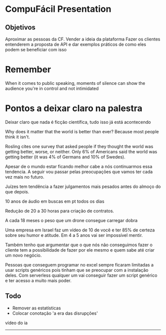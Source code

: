 # CompuFácil Presentation

## Objetivos

Aproximar as pessoas da CF. Vender a ideia da plataforma Fazer os
clientes entenderem a proposta de API e dar exemplos práticos de como
eles podem se beneficiar com isso

# Remember

When it comes to public speaking, moments of silence can show the audience you're in control and not intimidated 

# Pontos a deixar claro na palestra

Deixar claro que nada é ficção científica, tudo isso já está
acontecendo

Why does it matter that the world is better than ever? Because most people think it isn't.

Rosling cites one survey that asked people if they thought the world was getting better, worse, or neither. Only 6% of Americans said the world was getting better (it was 4% of Germans and 10% of Swedes).


Apesar de o mundo estar ficando melhor cabe a nós continuarmos
essa tendencia. A seguir vou passar pelas preocupações que vamos
ter cada vez mais no futuro.

Juízes tem tendência a fazer julgamentos mais pesados antes do
almoço do que depois.

10 anos de áudio em buscas em pt todos os dias

Redução de 20 a 30 horas para criação de contratos.

A cada 18 meses o peso que um drone consegue carregar dobra

Uma empresa em Israel faz um vídeo de 10 de você e ter 85% de
certeza sobre seu humor e atitude. Em  4 a 5 anos vai ser
impossível mentir.

Também tenho que argumentar que o que nós não conseguimos
fazer o cliente tem a possibilidade de fazer por ele mesmo e
quem sabe até criar um novo negócio.


Pessoas que conseguem programar no excel sempre ficaram limitadas
a usar scripts genéricos pois tinham que se preocupar com a
instalação deles. Com serverless qualquer um vai conseguir fazer
um script genérico e ter acesso a muito mais poder.


## Todo

 - Remover as estatísticas
 - Colocar conotação 'a era das disrupções'

 vídeo do ia

---


